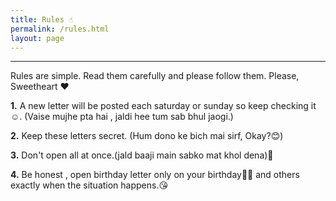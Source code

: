 ```yaml
---
title: Rules ☝
permalink: /rules.html
layout: page
---
```

<hr />
Rules are simple. Read them carefully and please follow them. Please, Sweetheart ❤

**1.** A new letter will be posted each saturday or sunday so keep checking it☺. (Vaise mujhe pta hai , jaldi hee tum sab bhul jaogi.)

**2.** Keep these letters secret. (Hum dono ke bich mai sirf, Okay?😊)

**3.** Don't open all at once.(jald baaji main sabko mat khol dena)🙏

**4.** Be honest , open birthday letter only on your birthday🎈🎂 and others exactly when the situation happens.😘
